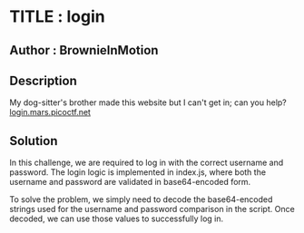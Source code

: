# TITLE : login
## Author : BrownieInMotion
## Description
My dog-sitter's brother made this website but I can't get in; can you help?
[login.mars.picoctf.net](https://login.mars.picoctf.net/)
## Solution
In this challenge, we are required to log in with the correct username and password. The login logic is implemented in index.js, where both the username and password are validated in base64-encoded form.

To solve the problem, we simply need to decode the base64-encoded strings used for the username and password comparison in the script. Once decoded, we can use those values to successfully log in.
